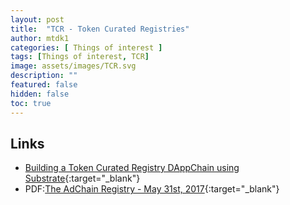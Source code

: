 ```yaml
---
layout: post
title:  "TCR - Token Curated Registries"
author: mtdk1
categories: [ Things of interest ]
tags: [Things of interest, TCR]
image: assets/images/TCR.svg
description: ""
featured: false
hidden: false
toc: true
---
```


## Links

- [Building a Token Curated Registry DAppChain using Substrate](https://docs.substrate.dev/docs/building-a-token-curated-registry-dappchain-using-substrate){:target="_blank"}
- PDF:[The AdChain Registry - May 31st, 2017](https://adtoken.com/uploads/white-paper.pdf){:target="_blank"}